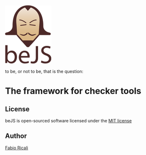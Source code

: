 ![beJS](extra/logo.png?1)

to be, or not to be, that is the question:

# The framework for checker tools

## License
beJS is open-sourced software licensed under the [MIT license](http://opensource.org/licenses/MIT)

## Author
[Fabio Ricali](http://rica.li)